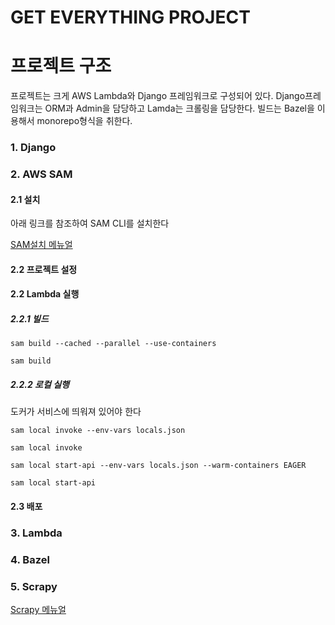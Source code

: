 # GET EVERYTHING PROJECT


# 프로젝트 구조

프로젝트는 크게 AWS Lambda와 Django 프레임워크로 구성되어 있다.
Django프레임워크는 ORM과 Admin을 담당하고 Lamda는 크롤링을 담당한다.
빌드는 Bazel을 이용해서 monorepo형식을 취한다.

### 1. Django

### 2. AWS SAM
#### 2.1 설치
아래 링크를 참조하여 SAM CLI를 설치한다

[SAM설치 메뉴얼](https://docs.aws.amazon.com/serverless-application-model/latest/developerguide/install-sam-cli.html)


#### 2.2 프로젝트 설정



#### 2.2 Lambda 실행

##### 2.2.1 빌드
```
sam build --cached --parallel --use-containers

sam build
```

##### 2.2.2 로컬 실행
도커가 서비스에 띄워져 있어야 한다

```
sam local invoke --env-vars locals.json

sam local invoke

sam local start-api --env-vars locals.json --warm-containers EAGER

sam local start-api
```
#### 2.3 배포

### 3. Lambda


### 4. Bazel

        
### 5. Scrapy

[Scrapy 메뉴얼](https://scrapy.org/)
